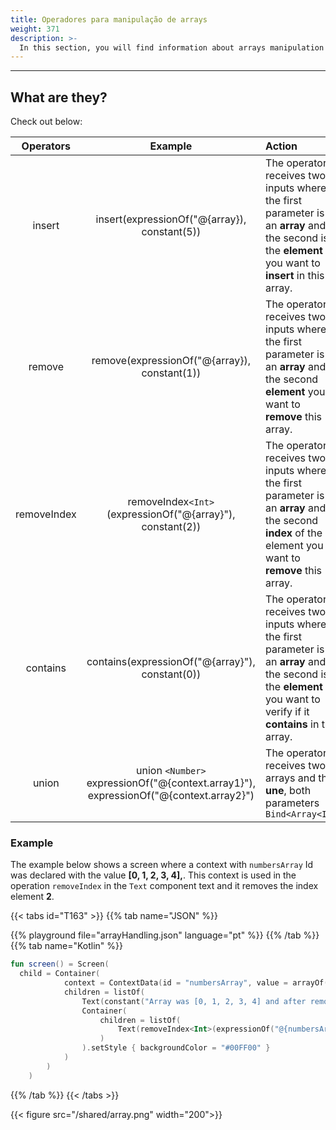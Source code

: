 ```yaml
---
title: Operadores para manipulação de arrays
weight: 371
description: >-
  In this section, you will find information about arrays manipulation operators.
---
```


---

## What are they? 

Check out below: 

| Operators | Example | Action |
| :---: | :---: | :--- |
| insert | insert(expressionOf("@{array}), constant(5)) | The operator receives two inputs where the first parameter is an **array** and the second is the **element** you want to  **insert** in this array. |
| remove | remove(expressionOf("@{array}), constant(1)) | The operator receives two inputs where the first parameter is an **array** and the second **element** you want to **remove** this array. |
| removeIndex | removeIndex`<Int>`(expressionOf("@{array}"), constant(2)) | The operator receives two inputs where the first parameter is an **array** and the second **index** of the element you want to **remove** this array. |
| contains | contains(expressionOf("@{array}"), constant(0)) | The operator receives two inputs where the first parameter is an **array** and the second is the **element** you want to verify if it **contains** in the array. | 
union | union `<Number>` expressionOf("@{context.array1}"), expressionOf("@{context.array2}") | The operator receives two arrays and the **une**, both parameters `Bind<Array<I>>`


### Example

The example below shows a screen where a context with `numbersArray` Id was declared with the value **\[0, 1, 2, 3, 4\],**. This context is used in the operation `removeIndex` in the `Text` component text and it removes the index element **2**.


{{< tabs id="T163" >}}
{{% tab name="JSON" %}}
<!-- json-playground:arrayHandling.json
{
  "_beagleComponent_" : "beagle:screenComponent",
  "child" : {
    "_beagleComponent_" : "beagle:container",
    "children" : [ {
      "_beagleComponent_" : "beagle:text",
      "text" : "Array was [0, 1, 2, 3, 4] and after removing index 2 now is: "
    }, {
      "_beagleComponent_" : "beagle:text",
      "text" : "@{removeIndex(numbersArray, 2)}",
      "style" : {
        "backgroundColor" : "#00FF00"
      }
    } ],
    "context" : {
      "id" : "numbersArray",
      "value" : [ 0, 1, 2, 3, 4 ]
    }
  }
}
-->
{{% playground file="arrayHandling.json" language="pt" %}}
{{% /tab %}}
{{% tab name="Kotlin" %}}
```kotlin
fun screen() = Screen(
  child = Container(
            context = ContextData(id = "numbersArray", value = arrayOf(0, 1, 2, 3, 4)),
            children = listOf(
                Text(constant("Array was [0, 1, 2, 3, 4] and after removing index 2 now is: ")),
                Container(
                    children = listOf(
                        Text(removeIndex<Int>(expressionOf("@{numbersArray}"), constant(2)).toBindString())
                    )
                ).setStyle { backgroundColor = "#00FF00" }
            )
        )
    )
```
{{% /tab %}}
{{< /tabs >}}

{{< figure src="/shared/array.png" width="200">}}
